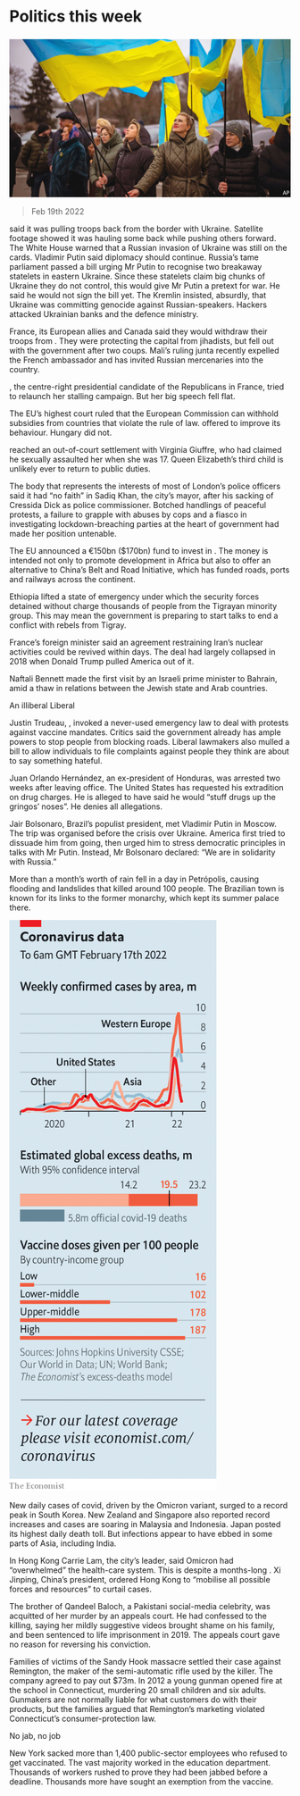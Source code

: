 ###### 

# Politics this week 

#####  

![image](images/20220219_WWP001_0.jpg) 

> Feb 19th 2022 

said it was pulling troops back from the border with Ukraine. Satellite footage showed it was hauling some back while pushing others forward. The White House warned that a Russian invasion of Ukraine was still on the cards. Vladimir Putin said diplomacy should continue. Russia’s tame parliament passed a bill urging Mr Putin to recognise two breakaway statelets in eastern Ukraine. Since these statelets claim big chunks of Ukraine they do not control, this would give Mr Putin a pretext for war. He said he would not sign the bill yet. The Kremlin insisted, absurdly, that Ukraine was committing genocide against Russian-speakers. Hackers attacked Ukrainian banks and the defence ministry.


France, its European allies and Canada said they would withdraw their troops from . They were protecting the capital from jihadists, but fell out with the government after two coups. Mali’s ruling junta recently expelled the French ambassador and has invited Russian mercenaries into the country.

, the centre-right presidential candidate of the Republicans in France, tried to relaunch her stalling campaign. But her big speech fell flat.

The EU’s highest court ruled that the European Commission can withhold subsidies from countries that violate the rule of law. offered to improve its behaviour. Hungary did not.

 reached an out-of-court settlement with Virginia Giuffre, who had claimed he sexually assaulted her when she was 17. Queen Elizabeth’s third child is unlikely ever to return to public duties.

The body that represents the interests of most of London’s police officers said it had “no faith” in Sadiq Khan, the city’s mayor, after his sacking of Cressida Dick as police commissioner. Botched handlings of peaceful protests, a failure to grapple with abuses by cops and a fiasco in investigating lockdown-breaching parties at the heart of government had made her position untenable.

The EU announced a €150bn ($170bn) fund to invest in . The money is intended not only to promote development in Africa but also to offer an alternative to China’s Belt and Road Initiative, which has funded roads, ports and railways across the continent.

Ethiopia lifted a state of emergency under which the security forces detained without charge thousands of people from the Tigrayan minority group. This may mean the government is preparing to start talks to end a conflict with rebels from Tigray.

France’s foreign minister said an agreement restraining Iran’s nuclear activities could be revived within days. The deal had largely collapsed in 2018 when Donald Trump pulled America out of it.

Naftali Bennett made the first visit by an Israeli prime minister to Bahrain, amid a thaw in relations between the Jewish state and Arab countries.

An illiberal Liberal

Justin Trudeau, , invoked a never-used emergency law to deal with protests against vaccine mandates. Critics said the government already has ample powers to stop people from blocking roads. Liberal lawmakers also mulled a bill to allow individuals to file complaints against people they think are about to say something hateful.

Juan Orlando Hernández, an ex-president of Honduras, was arrested two weeks after leaving office. The United States has requested his extradition on drug charges. He is alleged to have said he would “stuff drugs up the gringos’ noses”. He denies all allegations.

Jair Bolsonaro, Brazil’s populist president, met Vladimir Putin in Moscow. The trip was organised before the crisis over Ukraine. America first tried to dissuade him from going, then urged him to stress democratic principles in talks with Mr Putin. Instead, Mr Bolsonaro declared: “We are in solidarity with Russia.”

More than a month’s worth of rain fell in a day in Petrópolis, causing flooding and landslides that killed around 100 people. The Brazilian town is known for its links to the former monarchy, which kept its summer palace there.

![image](images/20220219_WWC096.png) 


New daily cases of covid, driven by the Omicron variant, surged to a record peak  in South Korea. New Zealand and Singapore also reported record increases and cases are soaring in Malaysia and Indonesia. Japan posted its highest daily death toll. But infections appear to have ebbed in some parts of Asia, including India.

In Hong Kong Carrie Lam, the city’s leader, said Omicron had “overwhelmed” the health-care system. This is despite a months-long . Xi Jinping, China’s president, ordered Hong Kong to “mobilise all possible forces and resources” to curtail cases.

The brother of Qandeel Baloch, a Pakistani social-media celebrity, was acquitted of her murder by an appeals court. He had confessed to the killing, saying her mildly suggestive videos brought shame on his family, and been sentenced to life imprisonment in 2019. The appeals court gave no reason for reversing his conviction.

Families of victims of the Sandy Hook massacre settled their case against Remington, the maker of the semi-automatic rifle used by the killer. The company agreed to pay out $73m. In 2012 a young gunman opened fire at the school in Connecticut, murdering 20 small children and six adults. Gunmakers are not normally liable for what customers do with their products, but the families argued that Remington’s marketing violated Connecticut’s consumer-protection law.

No jab, no job

New York sacked more than 1,400 public-sector employees who refused to get vaccinated. The vast majority worked in the education department. Thousands of workers rushed to prove they had been jabbed before a deadline. Thousands more have sought an exemption from the vaccine.

